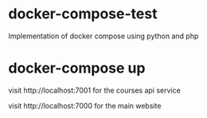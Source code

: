 # docker-compose-test
Implementation of docker compose using python and php


# docker-compose up

visit http://localhost:7001 for the courses api service

visit http://localhost:7000 for the main website
